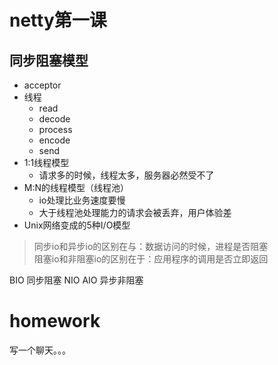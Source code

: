 # netty第一课
## 同步阻塞模型
* acceptor
* 线程
    * read
    * decode
    * process
    * encode
    * send
* 1:1线程模型
    * 请求多的时候，线程太多，服务器必然受不了
* M:N的线程模型（线程池）
    * io处理比业务速度要慢
    * 大于线程池处理能力的请求会被丢弃，用户体验差
* Unix网络变成的5种I/O模型
    
> 同步io和异步io的区别在与：数据访问的时候，进程是否阻塞  
阻塞io和非阻塞io的区别在于：应用程序的调用是否立即返回

BIO 同步阻塞
NIO 
AIO 异步非阻塞

# homework
写一个聊天。。。
